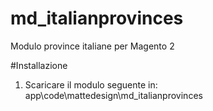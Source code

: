 # md_italianprovinces

Modulo province italiane per Magento 2 

#Installazione
1. Scaricare il modulo seguente in: app\code\mattedesign\md_italianprovinces
